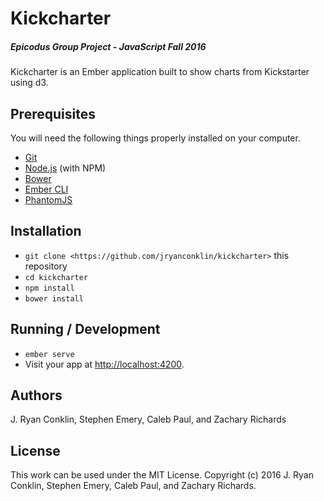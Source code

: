 # Kickcharter
##### Epicodus Group Project - JavaScript Fall 2016

Kickcharter is an Ember application built to show charts from Kickstarter using d3.

## Prerequisites

You will need the following things properly installed on your computer.

* [Git](http://git-scm.com/)
* [Node.js](http://nodejs.org/) (with NPM)
* [Bower](http://bower.io/)
* [Ember CLI](http://ember-cli.com/)
* [PhantomJS](http://phantomjs.org/)

## Installation

* `git clone <https://github.com/jryanconklin/kickcharter>` this repository
* `cd kickcharter`
* `npm install`
* `bower install`

## Running / Development

* `ember serve`
* Visit your app at [http://localhost:4200](http://localhost:4200).

## Authors

J. Ryan Conklin, Stephen Emery, Caleb Paul, and Zachary Richards

## License

This work can be used under the MIT License. Copyright (c) 2016 J. Ryan Conklin, Stephen Emery, Caleb Paul, and Zachary Richards.
